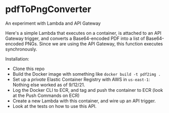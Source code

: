 # pdfToPngConverter
An experiment with Lambda and API Gateway

Here's a simple Lambda that executes on a container, is attached to an API Gateway trigger, and converts a Base64-encoded PDF  into a list of Base64-encoded PNGs. Since we are using the API Gateway, this function executes synchronously. 

Installation:
- Clone this repo
- Build the Docker image with something like `docker build -t pdf2img .`
- Set up a *private* Elastic Container Registry with AWS in `us-east-1`: Nothing else worked as of 9/12/21. 
- Log the Docker CLI to ECR, and tag and push the container to ECR (look at the Push Commands on ECR)
- Create a new Lambda with this container, and wire up an API trigger. 
- Look at the tests on how to use this API. 

